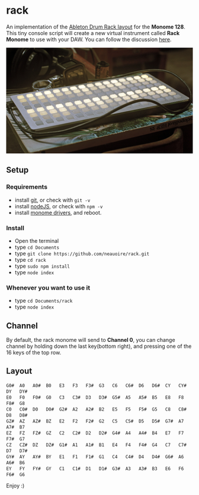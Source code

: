 # rack

An implementation of the [Ableton Drum Rack layout](https://llllllll.co/t/using-a-grid-as-linnstrument/23637/34?u=neauoire) for the **Monome 128**. This tiny console script will create a new virtual instrument called **Rack Monome** to use with your DAW. You can follow the discussion [here](https://llllllll.co/t/using-a-grid-as-linnstrument/23637).

<img src='https://raw.githubusercontent.com/neauoire/rack/master/PREVIEW.jpg' width='600'/>

## Setup

### Requirements

- install [git](https://hackernoon.com/install-git-on-mac-a884f0c9d32c), or check with `git -v`
- install [nodeJS](https://nodejs.org/en/), or check with `npm -v`
- install [monome drivers](https://monome.org/docs/setup/), and reboot.

### Install

- Open the terminal
- type `cd Documents`
- type `git clone https://github.com/neauoire/rack.git`
- type `cd rack`
- type `sudo npm install`
- type `node index`

### Whenever you want to use it

- type `cd Documents/rack`
- type `node index`

## Channel

By default, the rack monome will send to **Channel 0**, you can change channel by holding down the last key(bottom right), and pressing one of the 16 keys of the top row.

## Layout

```
G0#  A0   A0#  B0   E3   F3   F3#  G3   C6   C6#  D6   D6#  CY   CY#  DY   DY#   
E0   F0   F0#  G0   C3   C3#  D3   D3#  G5#  A5   A5#  B5   E8   F8   F8#  G8   
C0   C0#  D0   D0#  G2#  A2   A2#  B2   E5   F5   F5#  G5   C8   C8#  D8   D8# 
GZ#  AZ   AZ#  BZ   E2   F2   F2#  G2   C5   C5#  D5   D5#  G7#  A7   A7#  B7  
EZ   FZ   FZ#  GZ   C2   C2#  D2   D2#  G4#  A4   A4#  B4   E7   F7   F7#  G7  
CZ   CZ#  DZ   DZ#  G1#  A1   A1#  B1   E4   F4   F4#  G4   C7   C7#  D7   D7# 
GY#  AY   AY#  BY   E1   F1   F1#  G1   C4   C4#  D4   D4#  G6#  A6   A6#  B6  
EY   FY   FY#  GY   C1   C1#  D1   D1#  G3#  A3   A3#  B3   E6   F6   F6#  G6  
```

Enjoy :)
